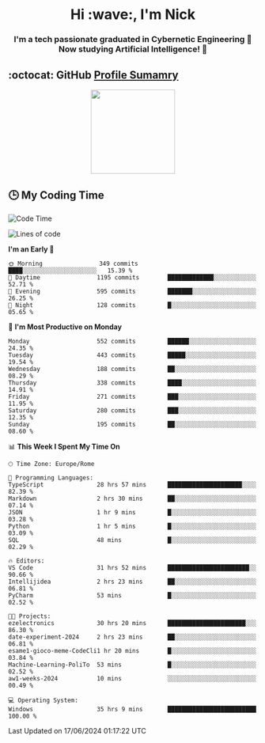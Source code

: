 <h1 align="center">Hi :wave:, I'm Nick</h1>

<h3 align="center">I'm a tech passionate graduated in Cybernetic Engineering 🤖<br>
Now studying Artificial Intelligence! 🧠</h3>


## :octocat: GitHub <a href="https://github.com/vn7n24fzkq/github-profile-summary-cards">Profile Sumamry</a>

<p align="center">
   <img style="height:170px;display:inline-block"  src="http://github-profile-summary-cards.vercel.app/api/cards/profile-details?username=CodeClimberNT&theme=github_dark" />
<!--    <img style="height:170px;display:inline-block"  src="http://github-profile-summary-cards.vercel.app/api/cards/repos-per-language?username=CodeClimberNT&theme=github_dark&exclude=" /> -->
</p>

 ## :clock3: My Coding Time 
 
<!--START_SECTION:waka-->
![Code Time](http://img.shields.io/badge/Code%20Time-290%20hrs%2046%20mins-blue)

![Lines of code](https://img.shields.io/badge/From%20Hello%20World%20I%27ve%20Written-2.7%20million%20lines%20of%20code-blue)

**I'm an Early 🐤** 

```text
🌞 Morning                349 commits         ████░░░░░░░░░░░░░░░░░░░░░   15.39 % 
🌆 Daytime                1195 commits        █████████████░░░░░░░░░░░░   52.71 % 
🌃 Evening                595 commits         ███████░░░░░░░░░░░░░░░░░░   26.25 % 
🌙 Night                  128 commits         █░░░░░░░░░░░░░░░░░░░░░░░░   05.65 % 
```
📅 **I'm Most Productive on Monday** 

```text
Monday                   552 commits         ██████░░░░░░░░░░░░░░░░░░░   24.35 % 
Tuesday                  443 commits         █████░░░░░░░░░░░░░░░░░░░░   19.54 % 
Wednesday                188 commits         ██░░░░░░░░░░░░░░░░░░░░░░░   08.29 % 
Thursday                 338 commits         ████░░░░░░░░░░░░░░░░░░░░░   14.91 % 
Friday                   271 commits         ███░░░░░░░░░░░░░░░░░░░░░░   11.95 % 
Saturday                 280 commits         ███░░░░░░░░░░░░░░░░░░░░░░   12.35 % 
Sunday                   195 commits         ██░░░░░░░░░░░░░░░░░░░░░░░   08.60 % 
```


📊 **This Week I Spent My Time On** 

```text
🕑︎ Time Zone: Europe/Rome

💬 Programming Languages: 
TypeScript               28 hrs 57 mins      █████████████████████░░░░   82.39 % 
Markdown                 2 hrs 30 mins       ██░░░░░░░░░░░░░░░░░░░░░░░   07.14 % 
JSON                     1 hr 9 mins         █░░░░░░░░░░░░░░░░░░░░░░░░   03.28 % 
Python                   1 hr 5 mins         █░░░░░░░░░░░░░░░░░░░░░░░░   03.09 % 
SQL                      48 mins             █░░░░░░░░░░░░░░░░░░░░░░░░   02.29 % 

🔥 Editors: 
VS Code                  31 hrs 52 mins      ███████████████████████░░   90.66 % 
Intellijidea             2 hrs 23 mins       ██░░░░░░░░░░░░░░░░░░░░░░░   06.81 % 
PyCharm                  53 mins             █░░░░░░░░░░░░░░░░░░░░░░░░   02.52 % 

🐱‍💻 Projects: 
ezelectronics            30 hrs 20 mins      ██████████████████████░░░   86.30 % 
date-experiment-2024     2 hrs 23 mins       ██░░░░░░░░░░░░░░░░░░░░░░░   06.81 % 
esame1-gioco-meme-CodeCli1 hr 20 mins        █░░░░░░░░░░░░░░░░░░░░░░░░   03.84 % 
Machine-Learning-PoliTo  53 mins             █░░░░░░░░░░░░░░░░░░░░░░░░   02.52 % 
aw1-weeks-2024           10 mins             ░░░░░░░░░░░░░░░░░░░░░░░░░   00.49 % 

💻 Operating System: 
Windows                  35 hrs 9 mins       █████████████████████████   100.00 % 
```


 Last Updated on 17/06/2024 01:17:22 UTC
<!--END_SECTION:waka-->

